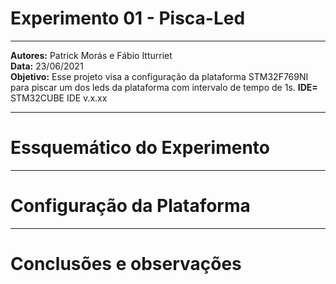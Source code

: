 
# Experimento 01 - Pisca-Led
_____________________________________________________________________________________________________________________________________________
**Autores:** Patrick Morás e Fábio Itturriet  
**Data:** 23/06/2021           
**Objetivo:** Esse projeto visa a configuração da plataforma STM32F769NI para piscar um dos leds da plataforma com intervalo de tempo de 1s.
**IDE=** STM32CUBE IDE v.x.xx

_____________________________________________________________________________________________________________________________________________

# Essquemático do Experimento






_____________________________________________________________________________________________________________________________________________

# Configuração da Plataforma



_____________________________________________________________________________________________________________________________________________

# Conclusões e observações
